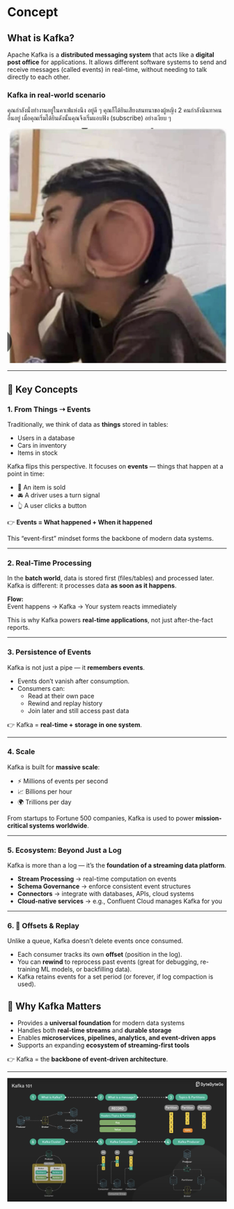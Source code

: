 # Concept


## What is Kafka? 

Apache Kafka is a **distributed messaging system** that acts like a **digital post office** for applications. It allows different software systems to send and receive messages (called events) in real-time, without needing to talk directly to each other.

### Kafka in real-world scenario

คุณกำลังนั่งทำงานอยู่ในคาเฟ่แห่งนึง อยู่ดี ๆ คุณก็ได้ยินเสียงสนทนาของผู้หญิง 2 คนกำลังนินทาคนอื่นอยู่ เมื่อคุณเริ่มได้ยินดังนั้นคุณจึงเริ่มแอบฟัง (subscribe) อย่างเงียบ ๆ

![meme_lesson1](resources/meme_lesson1.png "subscribe topic")

---

## 🔑 Key Concepts

### 1. From Things ➝ Events
Traditionally, we think of data as **things** stored in tables:
- Users in a database
- Cars in inventory
- Items in stock

Kafka flips this perspective. It focuses on **events** — things that happen at a point in time:
- 🛒 An item is sold
- 🚘 A driver uses a turn signal
- 👆 A user clicks a button

👉 **Events = What happened + When it happened**

This “event-first” mindset forms the backbone of modern data systems.

---

### 2. Real-Time Processing
In the **batch world**, data is stored first (files/tables) and processed later.  
Kafka is different: it processes data **as soon as it happens**.

**Flow:**  
Event happens → Kafka → Your system reacts immediately

This is why Kafka powers **real-time applications**, not just after-the-fact reports.

---

### 3. Persistence of Events
Kafka is not just a pipe — it **remembers events**.

- Events don’t vanish after consumption.
- Consumers can:
    - Read at their own pace
    - Rewind and replay history
    - Join later and still access past data

👉 Kafka = **real-time + storage in one system**.

---

### 4. Scale
Kafka is built for **massive scale**:
- ⚡ Millions of events per second
- 📈 Billions per hour
- 🌍 Trillions per day

From startups to Fortune 500 companies, Kafka is used to power **mission-critical systems worldwide**.

---

### 5. Ecosystem: Beyond Just a Log
Kafka is more than a log — it’s the **foundation of a streaming data platform**.

- **Stream Processing** → real-time computation on events
- **Schema Governance** → enforce consistent event structures
- **Connectors** → integrate with databases, APIs, cloud systems
- **Cloud-native services** → e.g., Confluent Cloud manages Kafka for you

---

### 6. 🔄 Offsets & Replay

Unlike a queue, Kafka doesn’t delete events once consumed.
- Each consumer tracks its own **offset** (position in the log).
- You can **rewind** to reprocess past events (great for debugging, re-training ML models, or backfilling data).
- Kafka retains events for a set period (or forever, if log compaction is used).

## 🚀 Why Kafka Matters
- Provides a **universal foundation** for modern data systems
- Handles both **real-time streams** and **durable storage**
- Enables **microservices, pipelines, analytics, and event-driven apps**
- Supports an expanding **ecosystem of streaming-first tools**

👉 Kafka = the **backbone of event-driven architecture**.

---

![overview.png](resources/overview.png)